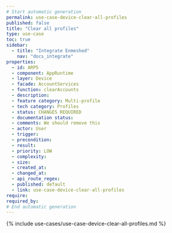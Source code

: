 ```yaml
---
# Start automatic generation
permalink: use-case-device-clear-all-profiles
published: false
title: "Clear all profiles"
type: use-case
toc: true
sidebar:
  - title: "Integrate Enmeshed"
    nav: "docs_integrate"
properties:
  - id: ARP5
  - component: AppRuntime
  - layer: Device
  - facade: AccountServices
  - function: clearAccounts
  - description:
  - feature category: Multi-profile
  - tech category: Profiles
  - status: CHANGES REQUIRED
  - documentation status:
  - comments: We should remove this
  - actor: User
  - trigger:
  - precondition:
  - result:
  - priority: LOW
  - complexity:
  - size:
  - created_at:
  - changed_at:
  - api_route_regex:
  - published: default
  - link: use-case-device-clear-all-profiles
require:
required_by:
# End automatic generation
---
```


{% include use-cases/use-case-device-clear-all-profiles.md %}
